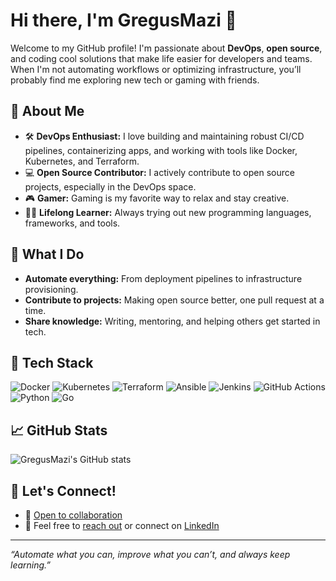  
  # Hi there, I'm GregusMazi 👋

Welcome to my GitHub profile! I'm passionate about **DevOps**, **open source**, and coding cool solutions that make life easier for developers and teams. When I'm not automating workflows or optimizing infrastructure, you’ll probably find me exploring new tech or gaming with friends.

## 🚀 About Me
- 🛠 **DevOps Enthusiast:** I love building and maintaining robust CI/CD pipelines, containerizing apps, and working with tools like Docker, Kubernetes, and Terraform.
- 💻 **Open Source Contributor:** I actively contribute to open source projects, especially in the DevOps space.
- 🎮 **Gamer:** Gaming is my favorite way to relax and stay creative.
- 👨‍💻 **Lifelong Learner:** Always trying out new programming languages, frameworks, and tools.

## 🌟 What I Do
- **Automate everything:** From deployment pipelines to infrastructure provisioning.
- **Contribute to projects:** Making open source better, one pull request at a time.
- **Share knowledge:** Writing, mentoring, and helping others get started in tech.

## 🧰 Tech Stack
![Docker](https://img.shields.io/badge/-Docker-2496ED?logo=docker&logoColor=white&style=flat)
![Kubernetes](https://img.shields.io/badge/-Kubernetes-326CE5?logo=kubernetes&logoColor=white&style=flat)
![Terraform](https://img.shields.io/badge/-Terraform-7B42BC?logo=terraform&logoColor=white&style=flat)
![Ansible](https://img.shields.io/badge/-Ansible-EE0000?logo=ansible&logoColor=white&style=flat)
![Jenkins](https://img.shields.io/badge/-Jenkins-D24939?logo=jenkins&logoColor=white&style=flat)
![GitHub Actions](https://img.shields.io/badge/-GitHub%20Actions-2088FF?logo=github-actions&logoColor=white&style=flat)
![Python](https://img.shields.io/badge/-Python-3776AB?logo=python&logoColor=white&style=flat)
![Go](https://img.shields.io/badge/-Go-00ADD8?logo=go&logoColor=white&style=flat)

## 📈 GitHub Stats

![GregusMazi's GitHub stats](https://github-readme-stats.vercel.app/api?username=GregusMazi&show_icons=true&theme=github_dark)

## 🎯 Let's Connect!
- 💬 [Open to collaboration](https://github.com/GregusMazi)
- 📨 Feel free to [reach out](mailto:your.email@example.com) or connect on [LinkedIn](https://www.linkedin.com/in/your-linkedin/)

---

_“Automate what you can, improve what you can’t, and always keep learning.”_


<!---
GregusMazi/GregusMazi is a ✨ special ✨ repository because its `README.md` (this file) appears on your GitHub profile.
You can click the Preview link to take a look at your changes.
--->

